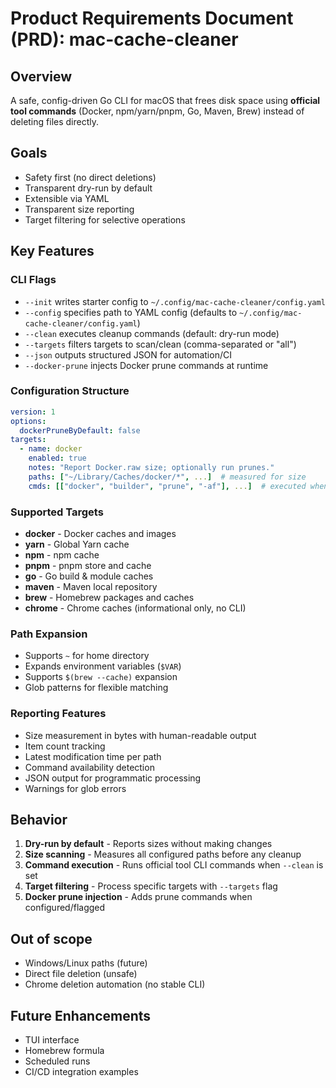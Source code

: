 # Product Requirements Document (PRD): mac-cache-cleaner

## Overview
A safe, config-driven Go CLI for macOS that frees disk space using **official tool commands** (Docker, npm/yarn/pnpm, Go, Maven, Brew) instead of deleting files directly.

## Goals
- Safety first (no direct deletions)
- Transparent dry-run by default
- Extensible via YAML
- Transparent size reporting
- Target filtering for selective operations

## Key Features

### CLI Flags
- `--init` writes starter config to `~/.config/mac-cache-cleaner/config.yaml`
- `--config` specifies path to YAML config (defaults to `~/.config/mac-cache-cleaner/config.yaml`)
- `--clean` executes cleanup commands (default: dry-run mode)
- `--targets` filters targets to scan/clean (comma-separated or "all")
- `--json` outputs structured JSON for automation/CI
- `--docker-prune` injects Docker prune commands at runtime

### Configuration Structure
```yaml
version: 1
options:
  dockerPruneByDefault: false
targets:
  - name: docker
    enabled: true
    notes: "Report Docker.raw size; optionally run prunes."
    paths: ["~/Library/Caches/docker/*", ...]  # measured for size
    cmds: [["docker", "builder", "prune", "-af"], ...]  # executed when --clean
```

### Supported Targets
- **docker** - Docker caches and images
- **yarn** - Global Yarn cache
- **npm** - npm cache
- **pnpm** - pnpm store and cache
- **go** - Go build & module caches
- **maven** - Maven local repository
- **brew** - Homebrew packages and caches
- **chrome** - Chrome caches (informational only, no CLI)

### Path Expansion
- Supports `~` for home directory
- Expands environment variables (`$VAR`)
- Supports `$(brew --cache)` expansion
- Glob patterns for flexible matching

### Reporting Features
- Size measurement in bytes with human-readable output
- Item count tracking
- Latest modification time per path
- Command availability detection
- JSON output for programmatic processing
- Warnings for glob errors

## Behavior
1. **Dry-run by default** - Reports sizes without making changes
2. **Size scanning** - Measures all configured paths before any cleanup
3. **Command execution** - Runs official tool CLI commands when `--clean` is set
4. **Target filtering** - Process specific targets with `--targets` flag
5. **Docker prune injection** - Adds prune commands when configured/flagged

## Out of scope
- Windows/Linux paths (future)
- Direct file deletion (unsafe)
- Chrome deletion automation (no stable CLI)

## Future Enhancements
- TUI interface
- Homebrew formula
- Scheduled runs
- CI/CD integration examples

